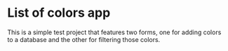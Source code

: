 # List of colors app

This is a simple test project that features two forms, one for adding colors to a database and the other for filtering those colors.
